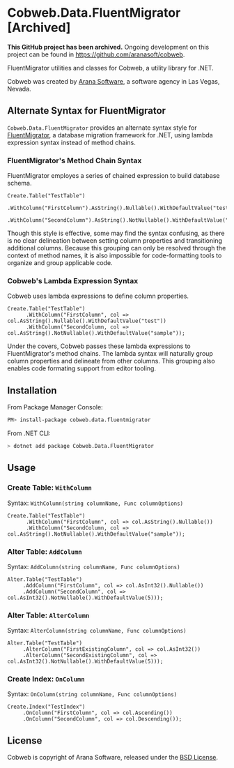 # Cobweb.Data.FluentMigrator [Archived]

**This GitHub project has been archived.** Ongoing development on this project can be found in https://github.com/aranasoft/cobweb.

FluentMigrator utilities and classes for Cobweb, a utility library for .NET.

Cobweb was created by [Arana Software](https://www.aranasoft.com), a software agency in Las Vegas, Nevada.

## Alternate Syntax for FluentMigrator

`Cobweb.Data.FluentMigrator` provides an alternate syntax style for [FluentMigrator](https://fluentmigrator.github.io/), a database migration framework for .NET, using lambda expression syntax instead of method chains.

### FluentMigrator's Method Chain Syntax

FluentMigrator employes a series of chained expression to build database schema.

```
Create.Table("TestTable")
      .WithColumn("FirstColumn").AsString().Nullable().WithDefaultValue("test")
      .WithColumn("SecondColumn").AsString().NotNullable().WithDefaultValue("sample");
```

Though this style is effective, some may find the syntax confusing, as there is no clear delineation between setting column properties and transitioning additional columns. Because this grouping can only be resolved through the context of method names, it is also impossible for code-formatting tools to organize and group applicable code.

### Cobweb's Lambda Expression Syntax

Cobweb uses lambda expressions to define column properties.

```
Create.Table("TestTable")
      .WithColumn("FirstColumn", col => col.AsString().Nullable().WithDefaultValue("test"))
      .WithColumn("SecondColumn, col => col.AsString().NotNullable().WithDefaultValue("sample"));
```

Under the covers, Cobweb passes these lambda expressions to FluentMigrator's method chains. The lambda syntax will naturally group column properties and delineate from other columns. This grouping also enables code formating support from editor tooling.

## Installation

From Package Manager Console:

```bash
PM> install-package cobweb.data.fluentmigrator
```

From .NET CLI:

```bash
> dotnet add package Cobweb.Data.FluentMigrator
```

## Usage

### Create Table: `WithColumn`

Syntax: `WithColumn(string columnName, Func columnOptions)`

```
Create.Table("TestTable")
      .WithColumn("FirstColumn", col => col.AsString().Nullable())
      .WithColumn("SecondColumn, col => col.AsString().NotNullable().WithDefaultValue("sample"));
```

### Alter Table: `AddColumn`

Syntax: `AddColumn(string columnName, Func columnOptions)`

```
Alter.Table("TestTable")
     .AddColumn("FirstColumn", col => col.AsInt32().Nullable())
     .AddColumn("SecondColumn", col => col.AsInt32().NotNullable().WithDefaultValue(5)));
```

### Alter Table: `AlterColumn`

Syntax: `AlterColumn(string columnName, Func columnOptions)`

```
Alter.Table("TestTable")
     .AlterColumn("FirstExistingColumn", col => col.AsInt32())
     .AlterColumn("SecondExistingColumn", col => col.AsInt32().NotNullable().WithDefaultValue(5)));
```

### Create Index: `OnColumn`

Syntax: `OnColumn(string columnName, Func columnOptions)`

```
Create.Index("TestIndex")
     .OnColumn("FirstColumn", col => col.Ascending())
     .OnColumn("SecondColumn", col => col.Descending());
```

## License

Cobweb is copyright of Arana Software, released under the [BSD License](http://opensource.org/licenses/BSD-3-Clause).
